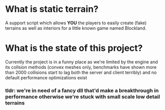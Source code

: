 # What is static terrain?
A support script which allows **YOU** the players to easily create (fake) terrains as well as interiors for a little known game named Blockland.

# What is the state of this project?
Currently the project is in a funny place as we're limited by the engine and its collsion methods (convex meshes only, benchmarks have shown more than 2000 collisions start to lag both the server and client terribly) and no default performance optimizations exist 
### tldr: we're in need of a fancy dll that'd make a breakthrough in performance otherwise we're stuck with small scale low detail terrains
